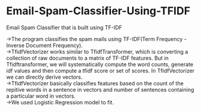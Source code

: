 # Email-Spam-Classifier-Using-TFIDF
Email Spam Classifier that is built using TF-IDF
<p>
->The program classifies the spam mails using TF-IDF(Term Frequency - Inverse Document Frequency).
  <br>
->TfidfVectorizer works similar to TfidfTransformer, which is converting a collection of raw documents to a matrix of TF-IDF features. But in Tfidftransformer, we will systematically compute the word counts, generate idf values and then compute a tfidf score or set of scores. In TfidfVectorizer we can directly derive vectors.
  <br>
->TfidfVectorizer basically classifies features based on the count of the repitive words in a sentence in vectors and number of sentences containing a particular word in vectors.
  <br>
->We used Logistic Regression model to fit.
</p>
